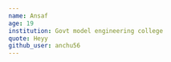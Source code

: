 ```yaml
---
name: Ansaf
age: 19
institution: Govt model engineering college
quote: Heyy
github_user: anchu56
---
```

